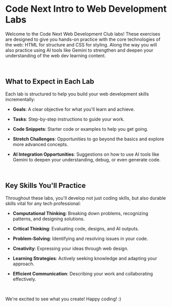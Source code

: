 # Code Next Intro to Web Development Labs
Welcome to the Code Next Web Development Club labs! These exercises are designed to give you hands-on practice with the core technologies of the web: HTML for structure and CSS for styling. Along the way you will also practice using AI tools like Gemini to strengthen and deepen your understanding of the web dev learning content.

<br>

## What to Expect in Each Lab
Each lab is structured to help you build your web development skills incrementally:

* **Goals**: A clear objective for what you'll learn and achieve.

* **Tasks**: Step-by-step instructions to guide your work.

* **Code Snippets**: Starter code or examples to help you get going.

* **Stretch Challenges**: Opportunities to go beyond the basics and explore more advanced concepts.

* **AI Integration Opportunities**: Suggestions on how to use AI tools like Gemini to deepen your understanding, debug, or even generate code.

<br>

## Key Skills You'll Practice
Throughout these labs, you'll develop not just coding skills, but also durable skills vital for any tech professional:

* **Computational Thinking**: Breaking down problems, recognizing patterns, and designing solutions.

* **Critical Thinking**: Evaluating code, designs, and AI outputs.

* **Problem-Solving**: Identifying and resolving issues in your code.

* **Creativity**: Expressing your ideas through web design.

* **Learning Strategies**: Actively seeking knowledge and adapting your approach.

* **Efficient Communication**: Describing your work and collaborating effectively.

<br>

We're excited to see what you create! Happy coding! :)